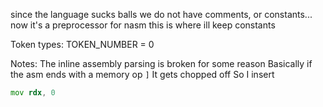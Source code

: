 since the language sucks balls
we do not have comments, or constants...
now it's a preprocessor for nasm
this is where ill keep constants

Token types:
    TOKEN_NUMBER = 0

Notes:
The inline assembly parsing is broken for some reason
Basically if the asm ends with a memory op `]`
It gets chopped off 
So I insert         
```asm
mov rdx, 0
```

